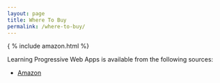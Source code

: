 ```yaml
---
layout: page
title: Where To Buy
permalink: /where-to-buy/
---
```


{ % include amazon.html %}

Learning Progressive Web Apps is available from the following sources:

+ [Amazon](https://amzn.to/2SgvJjq)
